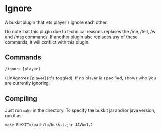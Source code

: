 Ignore
=====

A bukkit plugin that lets player's ignore each other.

Do note that this plugin due to technical reasons replaces the /me, /tell, /w and /msg commands. If another plugin also replaces any of these commands, it will conflict with this plugin.

Commands
-----
```
/ignore [player]
```
(Un)ignores [player] (it's toggled).
If no player is specified, shows who you are currently ignoring.

Compiling
-----
Just run `make` in the directory. To specify the bukkit jar and/or java version, run it as
```
make BUKKIT=/path/to/bukkit.jar JAVA=1.7
```
